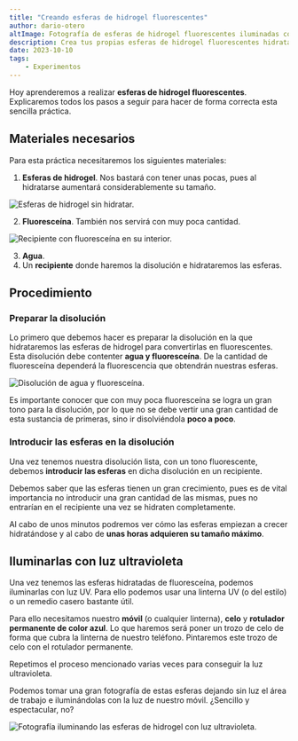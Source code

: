 ```yaml
---
title: "Creando esferas de hidrogel fluorescentes"
author: dario-otero
altImage: Fotografía de esferas de hidrogel fluorescentes iluminadas con luz ultravioleta.
description: Crea tus propias esferas de hidrogel fluorescentes hidratándolas con una disolución de agua y fluoresceína. Paso a paso.
date: 2023-10-10
tags:
    - Experimentos
---
```


Hoy aprenderemos a realizar **esferas de hidrogel fluorescentes**. Explicaremos todos los pasos a seguir para hacer de forma correcta esta sencilla práctica.

## Materiales necesarios

Para esta práctica necesitaremos los siguientes materiales:

1. **Esferas de hidrogel**. Nos bastará con tener unas pocas, pues al hidratarse aumentará considerablemente su tamaño.

![Esferas de hidrogel sin hidratar.](/images/contenido/creando-esferas-de-hidrogel-fluorescentes/esferas-de-hidrogel.webp)

2. **Fluoresceína**. También nos servirá con muy poca cantidad.

![Recipiente con fluoresceína en su interior.](/images/contenido/creando-esferas-de-hidrogel-fluorescentes/fluoresceina.webp)

3. **Agua**.
4. Un **recipiente** donde haremos la disolución e hidrataremos las esferas.

## Procedimiento

### Preparar la disolución

Lo primero que debemos hacer es preparar la disolución en la que hidrataremos las esferas de hidrogel para convertirlas en fluorescentes. Esta disolución debe contenter **agua y fluoresceína**. De la cantidad de fluoresceína dependerá la fluorescencia que obtendrán nuestras esferas.

![Disolución de agua y fluoresceína.](/images/contenido/creando-esferas-de-hidrogel-fluorescentes/disolucion.webp)

Es importante conocer que con muy poca fluoresceína se logra un gran tono para la disolución, por lo que no se debe vertir una gran cantidad de esta sustancia de primeras, sino ir disolviéndola **poco a poco**.

### Introducir las esferas en la disolución

Una vez tenemos nuestra disolución lista, con un tono fluorescente, debemos **introducir las esferas** en dicha disolución en un recipiente.

Debemos saber que las esferas tienen un gran crecimiento, pues es de vital importancia no introducir una gran cantidad de las mismas, pues no entrarían en el recipiente una vez se hidraten completamente.

Al cabo de unos minutos podremos ver cómo las esferas empiezan a crecer hidratándose y al cabo de **unas horas adquieren su tamaño máximo**.

## Iluminarlas con luz ultravioleta

Una vez tenemos las esferas hidratadas de fluoresceína, podemos iluminarlas con luz UV. Para ello podemos usar una linterna UV (o del estilo) o un remedio casero bastante útil.

Para ello necesitamos nuestro **móvil** (o cualquier linterna), **celo** y **rotulador permanente de color azul**. Lo que haremos será poner un trozo de celo de forma que cubra la linterna de nuestro teléfono. Pintaremos este trozo de celo con el rotulador permanente.

Repetimos el proceso mencionado varias veces para conseguir la luz ultravioleta.

Podemos tomar una gran fotografía de estas esferas dejando sin luz el área de trabajo e iluminándolas con la luz de nuestro móvil. ¿Sencillo y espectacular, no?

![Fotografía iluminando las esferas de hidrogel con luz ultravioleta.](/images/contenido/creando-esferas-de-hidrogel-fluorescentes/portada.webp)